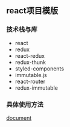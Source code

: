 ## react项目模版

### 技术栈与库
* react
* redux
* react-redux
* redux-thunk
* styled-components
* immutable.js
* react-router
* redux-immutable

### 具体使用方法  
[document](https://qixiaobro.github.io/pages/JS/react-01.html)